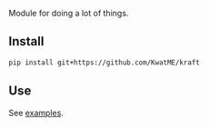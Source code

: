 Module for doing a lot of things.

## Install

```sh
pip install git+https://github.com/KwatME/kraft
```

## Use

See [examples](notebook).
